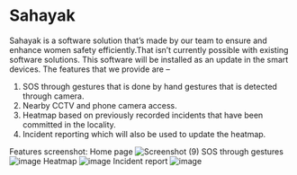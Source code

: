 # Sahayak
Sahayak is a software solution that’s made by our team to ensure and enhance women safety efficiently.That isn’t currently possible with existing software solutions. This software will be installed as an update in the smart devices.
The features that we provide are –
1.	SOS through gestures that is done by hand gestures that is detected through camera.
2.	 Nearby CCTV and phone camera access.
3.	Heatmap based on previously recorded incidents that have been committed in the locality.
4.	Incident reporting which will also be used to update the heatmap.



Features screenshot:
Home page
![Screenshot (9)](https://github.com/user-attachments/assets/f6102197-0910-4557-9778-148975cee857)
SOS through gestures
![image](https://github.com/user-attachments/assets/edef77ef-740f-4485-ab62-50b5e91091bd)
Heatmap
![image](https://github.com/user-attachments/assets/a2c23777-584c-43a5-a9da-94d7e3b11a5e)
Incident report
![image](https://github.com/user-attachments/assets/cf768c76-6863-4723-b58f-dbf348bd0154)
